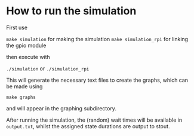 # How to run the simulation
First use 

`make simulation` for making the simulation
`make simulation_rpi` for linking the gpio module

then execute with

`./simulation` or `./simulation_rpi`


This will generate the necessary text files to create the graphs,
which can be made using 

`make graphs`

and will appear in the graphing subdirectory.


After running the simulation, the (random) wait times will be available in `output.txt`, whilst the assigned state durations are output to stout.



